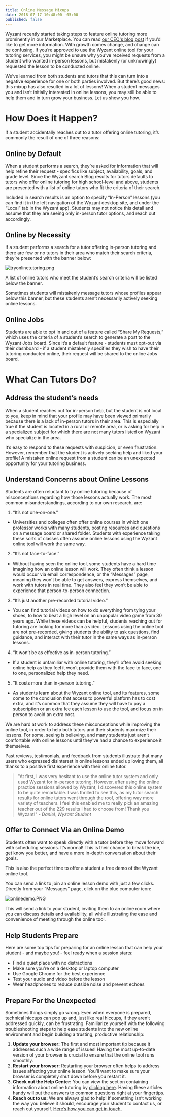 ```yaml
---
title: Online Message Mixups
date: 2018-07-17 10:48:00 -05:00
published: false
---
```


Wyzant recently started taking steps to feature online tutoring more prominently in our Marketplace. You can read [our CEO's blog post](https://www.wyzant.com/blog/tutor/exciting-announcement-about-online-tutoring/) if you’d like to get more information. With growth comes change, and change can be confusing. If you’re approved to use the Wyzant online tool for your tutoring services, you might be unsure why you’ve received requests from a student who wanted in-person lessons, but mistakenly (or unknowingly) requested the lesson to be conducted online.

We’ve learned from both students and tutors that this can turn into a negative experience for one or both parties involved. But there’s good news: this mixup has also resulted in a lot of lessons! When a student messages you and isn’t initially interested in online lessons, you may still be able to help them and in turn grow your business. Let us show you how.

# How Does it Happen?

If a student accidentally reaches out to a tutor offering online tutoring, it’s commonly the result of one of three reasons:

## Online by Default

When a student performs a search, they’re asked for information that will help refine their request - specifics like subject, availability, goals, and grade level. Since the Wyzant search Blog results for tutors defaults to tutors who offer online tutoring for high school-level and above, students are presented with a list of online tutors who fit the criteria of their search. 

Included in search results is an option to specify “In-Person” lessons (you can find it in the left navigation of the Wyzant desktop site, and under the “Local” tab in the Wyzant app). Students may not notice this detail and assume that they are seeing only in-person tutor options, and reach out accordingly. 

## Online by Necessity

If a student performs a search for a tutor offering in-person tutoring and there are few or no tutors in their area who match their search criteria, they’re presented with the banner below:

![tryonlinetutoring.png](/blog/uploads/tryonlinetutoring.png)

A list of online tutors who meet the student’s search criteria will be listed below the banner.

Sometimes students will mistakenly message tutors whose profiles appear below this banner, but these students aren’t necessarily actively seeking online lessons.

## Online Jobs

Students are able to opt in and out of a feature called “Share My Requests,” which uses the criteria of a student’s search to generate a post to the Wyzant Jobs board. Since it’s a default feature - students must opt-out via their dashboard - if a student mistakenly specifies they wish to have their tutoring conducted online, their request will be shared to the online Jobs board.

# What Can Tutors Do?

## Address the student’s needs
	
When a student reaches out for in-person help, but the student is not local to you, keep in mind that your profile may have been viewed primarily because there is a lack of in-person tutors in their area.  This is especially true if the student is located in a rural or remote area, or is asking for help in a specialized subject for which there are not many tutors listed on Wyzant who specialize in the area.

It’s easy to respond to these requests with suspicion, or even frustration.  However, remember that the student is actively seeking help and liked your profile! A mistaken online request from a student can be an unexpected opportunity for your tutoring business.

## Understand Concerns about Online Lessons

Students are often reluctant to try online tutoring because of misconceptions regarding how those lessons actually work. The most common misunderstandings, according to our own research, are:

1. “It’s not one-on-one.”
* Universities and colleges often offer online courses in which one professor works with many students, posting resources and questions on a message board or shared folder.  Students with experience taking these sorts of classes often assume online lessons using the Wyzant online tool will work the same way.
2. “It’s not face-to-face.”
* Without having seen the online tool, some students have a hard time imagining how an online lesson will work. They often think a lesson would occur via email correspondence, or the “Messages” page, meaning they won’t be able to get answers, express themselves, and work with tutors in real time.  They also feel they won’t be able to experience that person-to-person connection.
3. “It’s just another pre-recorded tutorial video.”
* You can find tutorial videos on how to do everything from tying your shoes, to how to beat a high level on an unpopular video game from 30 years ago. While these videos can be helpful, students reaching out for tutoring are looking for more than a video. Lessons using the online tool are not pre-recorded, giving students the ability to ask questions, find guidance, and interact with their tutor in the same ways as in-person lessons.
4. “It won’t be as effective as in-person tutoring.”
* If a student is unfamiliar with online tutoring, they’ll often avoid seeking online help as they feel it won’t provide them with the face to face, one to one, personalized help they need.
5. “It costs more than in-person tutoring.”
* As students learn about the Wyzant online tool, and its features, some come to the conclusion that access to powerful platform has to cost extra, and it’s common that they assume they will have to pay a subscription or an extra fee each lesson to use the tool, and focus on in person to avoid an extra cost.

We are hard at work to address these misconceptions while improving the online tool, in order to help both tutors and their students maximize their lessons. For some, seeing is believing, and many students just aren’t comfortable with online lessons until they’ve had a chance to experience it themselves.

Past reviews, testimonials, and feedback from students illustrate that many users who expressed disinterest in online lessons ended up loving them, all thanks to a positive first experience with their online tutor.

> "At first, I was very hesitant to use the online tutor system and only used Wyzant for in-person tutoring.  However, after using the online practice sessions allowed by Wyzant, I discovered this online system to be quite remarkable.  I was thrilled to see this, as my tutor search results for online tutors went through the roof, offering way more variety of teachers.  I feel this enabled me to really pick an amazing teacher out of the 229 results I had to choose from!  Thank you Wyzant!" - _Daniel, Wyzant Student_

## Offer to Connect Via an Online Demo

Students often want to speak directly with a tutor before they move forward with scheduling sessions. It’s normal! This is their chance to break the ice, get know you better, and have a more in-depth conversation about their goals.  

This is also the perfect time to offer a student a free demo of the Wyzant online tool.

You can send a link to join an online lesson demo with just a few clicks. Directly from your “Messages” page, click on the blue computer icon:  

![onlinedemo.PNG](/blog/uploads/onlinedemo.PNG)

This will send a link to your student, inviting them to an online room where you can discuss details and availability, all while illustrating the ease and convenience of meeting through the online tool.

## Help Students Prepare

Here are some top tips for preparing for an online lesson that can help your student - and maybe you! - feel ready when a session starts:

* Find a quiet place with no distractions
* Make sure you’re on a desktop or laptop computer
* Use Google Chrome for the best experience
* Test your audio and video before the lesson
* Wear headphones to reduce outside noise and prevent echoes

## Prepare For the Unexpected

Sometimes things simply go wrong. Even when everyone is prepared, technical hiccups can pop up and, just like real hiccups, if they aren’t addressed quickly, can be frustrating.  Familiarize yourself with the following troubleshooting steps to help ease students into the new online environment and begin building a trusting, productive relationship:

1. **Update your browser:** The first and most important tip because it addresses such a wide range of issues!  Having the most up-to-date version of your browser is crucial to ensure that the online tool runs smoothly. 
2. **Restart your browser:** Restarting your browser often helps to address issues affecting your online lesson. You’ll want to make sure your browser is completely shut down before you restart it.
3. **Check out the Help Center:** You can view the section containing information about online tutoring by [clicking here](https://support.wyzant.com/hc/en-us/categories/115000080386-Online). Having these articles handy will put the answers to common questions right at your fingertips.
4. **Reach out to us:** We are always glad to help!  If something isn’t working the way you believe it should, encourage your student to contact us, or reach out yourself. [Here’s how you can get in touch.](https://support.wyzant.com/hc/en-us/articles/115005841543-Contact-Us)


